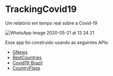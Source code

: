 # TrackingCovid19
Um relatório em tempo real sobre a Covid-19

![WhatsApp Image 2020-05-21 at 13 24 21](https://user-images.githubusercontent.com/30203909/82591198-5c492d80-9b75-11ea-86e8-790b2de915b6.jpeg)

Esse app foi construido usando as seguintes APIs:
- [GNews](https://gnews.io/api/)
- [RestCountries](https://restcountries.eu/rest/v2/)
- [Covid19-Brazil](https://covid19-brazil-api.now.sh/api/)
- [CountryFlags](https://www.countryflags.io)
